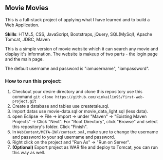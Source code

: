 ## Movie Movies
This is a full-stack project of applying what I have learned and to build a Web Application.

**Skills**: HTML5, CSS, JavaScript, Bootstraps, jQuery, SQL(MySql), Apache Tomcat, JDBC, Maven

This is a simple version of movie website which it can search any movie and display it's information. The website is makeup of two parts - the login page and the main page. 

The default username and password is "iamusername", "iampassword".

### How to run this project:
1.	Checkout your desire directory and clone this repository use this command `git clone https://github.com/xinkailin95/first-web-project.git`
2. Create a database and tables use createtale.sql. 
3. Import datas use movie-data.sql or movie\_data\_light.sql (less data). 
4. open Eclipse -> File -> import -> under "Maven" -> "Existing Maven Projects" -> Click "Next". For "Root Directory", click "Browse" and select this repository's folder. Click "Finish".
5. In `WebContent/META-INF/context.xml`, make sure to change the username and password to your sql username and password.
7. Right click on the project and "Run As" -> "Run on Server".
8. **(Optional)** Export project as WAR file and deploy to Tomcat, you can run this way as well.
    